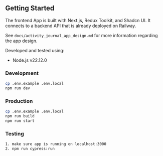 ## Getting Started

The frontend App is built with Next.js, Redux Toolkit, and Shadcn UI. It connects to a backend API that is already deployed on Railway.

See `docs/activity_journal_app_design.md` for more information regarding the app design.

Developed and tested using:

- Node.js v22.12.0

### Development

```bash
cp .env.example .env.local
npm run dev
```

### Production

```bash
cp .env.example .env.local
npm run build
npm run start
```

### Testing

```bash
1. make sure app is running on localhost:3000
2. npm run cypress:run
```
